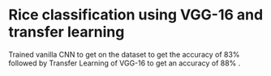 # Rice classification using VGG-16 and transfer learning
Trained vanilla CNN to get on the dataset to get the accuracy of 83% 
followed by Transfer Learning of VGG-16 to get an accuracy of 88% .
